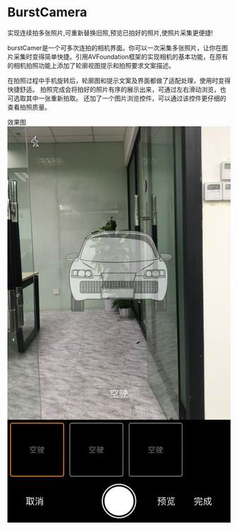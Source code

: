 # BurstCamera
实现连续拍多张照片,可重新替换旧照,预览已拍好的照片,使照片采集更便捷!

burstCamer是一个可多次连拍的相机界面。你可以一次采集多张照片，让你在图片采集时变得简单快捷。引用AVFoundation框架的实现相机的基本功能，在原有的相机拍照功能上添加了轮廓视图提示和拍照要求文案描述。

在拍照过程中手机旋转后，轮廓图和提示文案及界面都做了适配处理，使用时变得快捷舒适。
拍照完成会将拍好的照片有序的展示出来，可通过左右滑动浏览，也可选取其中一张重新拍取。
还加了一个图片浏览控件，可以通过该控件更仔细的查看拍照质量。

效果图
![Alt text](https://github.com/NotAfraidLTD/BurstCamera/raw/master/BurstCamera/Screenshots/IMG_1027.jpg)

